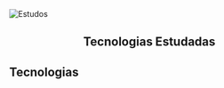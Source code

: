 <img alt="Estudos" src="https://user-images.githubusercontent.com/46610114/118691684-b22fd000-b7df-11eb-91d7-221a0e08a2af.png" />
<h2 align="center">
  Tecnologias Estudadas
</h2>


## Tecnologias


